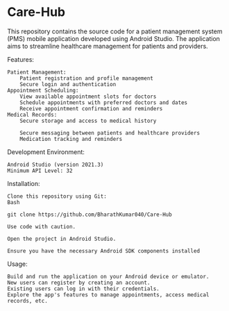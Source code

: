 # Care-Hub
This repository contains the source code for a patient management system (PMS) mobile application developed using Android Studio. The application aims to streamline healthcare management for patients and providers.

Features:

    Patient Management:
        Patient registration and profile management
        Secure login and authentication
    Appointment Scheduling:
        View available appointment slots for doctors
        Schedule appointments with preferred doctors and dates
        Receive appointment confirmation and reminders
    Medical Records:
        Secure storage and access to medical history
        
        Secure messaging between patients and healthcare providers
        Medication tracking and reminders
     

Development Environment:

    Android Studio (version 2021.3)
    Minimum API Level: 32

Installation:

    Clone this repository using Git:
    Bash

    git clone https://github.com/BharathKumar040/Care-Hub

    Use code with caution.

    Open the project in Android Studio.

    Ensure you have the necessary Android SDK components installed

Usage:

    Build and run the application on your Android device or emulator.
    New users can register by creating an account.
    Existing users can log in with their credentials.
    Explore the app's features to manage appointments, access medical records, etc.
